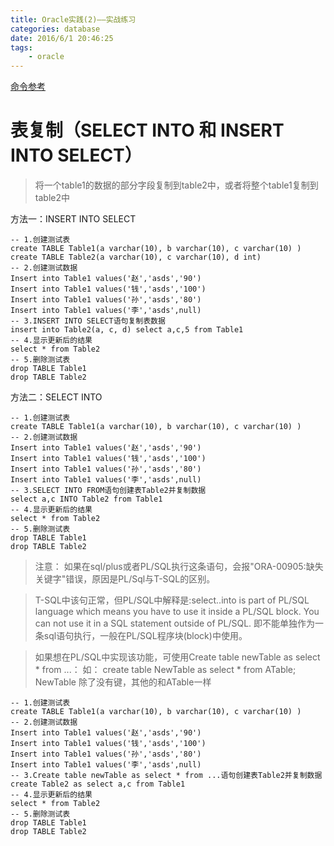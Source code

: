 ```yaml
---
title: Oracle实践(2)——实战练习
categories: database
date: 2016/6/1 20:46:25
tags:
	- oracle
---
```


[命令参考](http://www.w3school.com.cn/sql/sql_select.asp)



# 表复制（SELECT INTO 和 INSERT INTO SELECT）

> 将一个table1的数据的部分字段复制到table2中，或者将整个table1复制到table2中

方法一：INSERT INTO SELECT

	-- 1.创建测试表
	create TABLE Table1(a varchar(10), b varchar(10), c varchar(10) )
	create TABLE Table2(a varchar(10), c varchar(10), d int)
	-- 2.创建测试数据
	Insert into Table1 values('赵','asds','90')  
    Insert into Table1 values('钱','asds','100')  
    Insert into Table1 values('孙','asds','80')  
    Insert into Table1 values('李','asds',null) 
    -- 3.INSERT INTO SELECT语句复制表数据
	insert into Table2(a, c, d) select a,c,5 from Table1
	-- 4.显示更新后的结果  
    select * from Table2
    -- 5.删除测试表  
    drop TABLE Table1  
    drop TABLE Table2
	
方法二：SELECT INTO

	-- 1.创建测试表
	create TABLE Table1(a varchar(10), b varchar(10), c varchar(10) )
	-- 2.创建测试数据
	Insert into Table1 values('赵','asds','90')  
    Insert into Table1 values('钱','asds','100')  
    Insert into Table1 values('孙','asds','80')  
    Insert into Table1 values('李','asds',null) 
	-- 3.SELECT INTO FROM语句创建表Table2并复制数据  
    select a,c INTO Table2 from Table1 
	-- 4.显示更新后的结果  
    select * from Table2
    -- 5.删除测试表  
    drop TABLE Table1  
    drop TABLE Table2

> 注意：
如果在sql/plus或者PL/SQL执行这条语句，会报"ORA-00905:缺失关键字"错误，原因是PL/Sql与T-SQL的区别。

> T-SQL中该句正常，但PL/SQL中解释是:select..into is part of PL/SQL language which means you have to use it inside a PL/SQL block. You can not use it in a SQL statement outside of PL/SQL.
即不能单独作为一条sql语句执行，一般在PL/SQL程序块(block)中使用。

> 如果想在PL/SQL中实现该功能，可使用Create table newTable as select * from ...：
如： create table NewTable as select * from ATable;
NewTable 除了没有键，其他的和ATable一样

	-- 1.创建测试表
	create TABLE Table1(a varchar(10), b varchar(10), c varchar(10) )
	-- 2.创建测试数据
	Insert into Table1 values('赵','asds','90')  
    Insert into Table1 values('钱','asds','100')  
    Insert into Table1 values('孙','asds','80')  
    Insert into Table1 values('李','asds',null) 
	-- 3.Create table newTable as select * from ...语句创建表Table2并复制数据  
    create Table2 as select a,c from Table1 
	-- 4.显示更新后的结果  
    select * from Table2
    -- 5.删除测试表  
    drop TABLE Table1
    drop TABLE Table2
